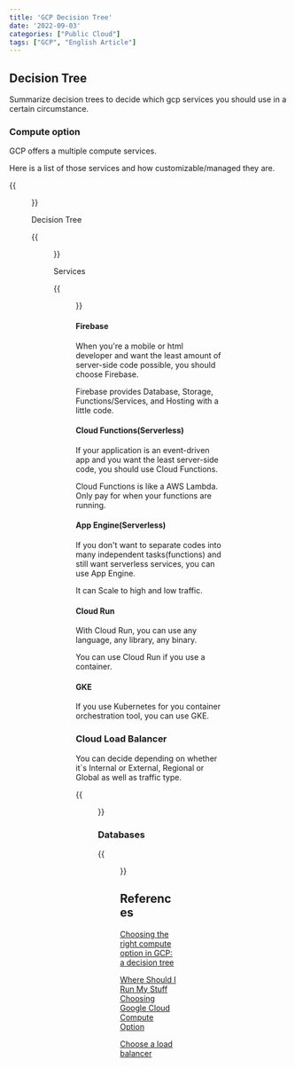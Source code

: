 ```yaml
---
title: 'GCP Decision Tree'
date: '2022-09-03'
categories: ["Public Cloud"]
tags: ["GCP", "English Article"]
---
```


## Decision Tree

Summarize decision trees to decide which gcp services you should use in a certain circumstance.

### Compute option

GCP offers a multiple compute services.

Here is a list of those services and how customizable/managed they are.

{{<figure src="./gcp_compute_services.png" alt="Compute Services List" width="75%">}}


Decision Tree

{{<figure src="./compute_options_dt.png" alt="Compute Options Decision Tree" width="75%">}}

Services

{{<figure src="./compute_services.jpeg" alt="Compute Services" width="75%">}}

#### Firebase

When you're a mobile or html developer and want the least amount of server-side code possible, you should choose Firebase.

Firebase provides Database, Storage, Functions/Services, and Hosting with a little code.

#### Cloud Functions(Serverless)

If your application is an event-driven app and you want the least server-side code, you should use Cloud Functions.

Cloud Functions is like a AWS Lambda. Only pay for when your functions are running.

#### App Engine(Serverless)

If you don't want to separate codes into many independent tasks(functions) and still want serverless services, you can use App Engine.

It can Scale to high and low traffic.

#### Cloud Run

With Cloud Run, you can use any language, any library, any binary.

You can use Cloud Run if you use a container.

#### GKE

If you use Kubernetes for you container orchestration tool, you can use GKE.

### Cloud Load Balancer

You can decide depending on whether it`s Internal or External, Regional or Global as well as traffic type.

{{<figure src="./choose-lb.svg" alt="Cloud Load Balancer Decision Tree" width="75%">}}

### Databases

{{<figure src="./which_database_gcp.jpeg" alt="GCP Databases" width="75%">}}

## References

[Choosing the right compute option in GCP: a decision tree](https://cloud.google.com/blog/products/compute/choosing-the-right-compute-option-in-gcp-a-decision-tree)

[Where Should I Run My Stuff Choosing Google Cloud Compute Option](https://cloud.google.com/blog/ja/topics/developers-practitioners/where-should-i-run-my-stuff-choosing-google-cloud-compute-option)

[Choose a load balancer ](https://cloud.google.com/load-balancing/docs/choosing-load-balancer)
